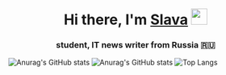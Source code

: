 <h1 align="center">Hi there, I'm <a href="https://t.me/slavalovesfoxes" target="_blank">Slava</a> 
<img src="https://github.com/blackcater/blackcater/raw/main/images/Hi.gif" height="32"/></h1>
<h3 align="center">student, IT news writer from Russia 🇷🇺</h3>


![Anurag's GitHub stats](https://github-readme-stats.vercel.app/api?username=vya4eslavv)
![Anurag's GitHub stats](https://github-readme-stats.vercel.app/api?username=vya4eslavv&show_icons=true&theme=radical)
![Top Langs](https://github-readme-stats.vercel.app/api/top-langs/?username=vya4eslavv&layout=compact)








<!---
vya4eslavv/vya4eslavv is a ✨ special ✨ repository because its `README.md` (this file) appears on your GitHub profile.
You can click the Preview link to take a look at your changes.
--->
